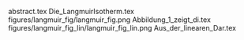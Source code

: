 abstract.tex
Die_LangmuirIsotherm.tex
figures/langmuir_fig/langmuir_fig.png
Abbildung_1_zeigt_di.tex
figures/langmuir_fig_lin/langmuir_fig_lin.png
Aus_der_linearen_Dar.tex
